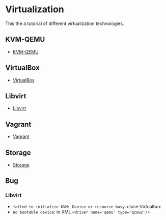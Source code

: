 # Virtualization
This the a tutorial of different virtualization technologies.
 
## KVM-QEMU
- [KVM-QEMU](kvm-qemu/kvm-qemu.md)

## VirtualBox
- [VirtualBox](virtualbox/README.md)

## Libvirt
- [Libvirt](libvirt/libvirt.md)

## Vagrant
- [Vagrant](vagrant/README.md)

## Storage
- [Storage](storage/README.md)

## Bug
### Libvirt
- `failed to initialize KVM: Device or resource busy`: close Virtualbox
- `no bootable device`: in XML `<driver name='qemu' type='qcow2'/>`

